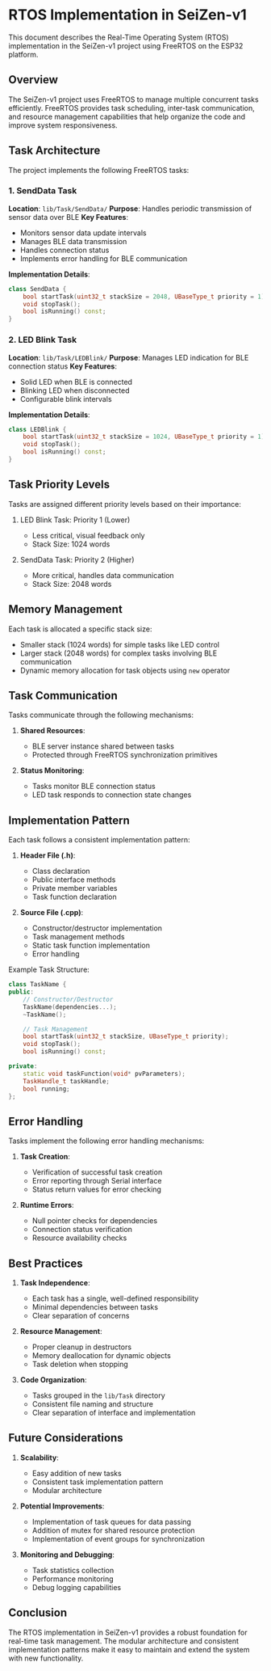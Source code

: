 # RTOS Implementation in SeiZen-v1

This document describes the Real-Time Operating System (RTOS) implementation in the SeiZen-v1 project using FreeRTOS on the ESP32 platform.

## Overview

The SeiZen-v1 project uses FreeRTOS to manage multiple concurrent tasks efficiently. FreeRTOS provides task scheduling, inter-task communication, and resource management capabilities that help organize the code and improve system responsiveness.

## Task Architecture

The project implements the following FreeRTOS tasks:

### 1. SendData Task

**Location**: `lib/Task/SendData/`
**Purpose**: Handles periodic transmission of sensor data over BLE
**Key Features**:

- Monitors sensor data update intervals
- Manages BLE data transmission
- Handles connection status
- Implements error handling for BLE communication

**Implementation Details**:

```cpp
class SendData {
    bool startTask(uint32_t stackSize = 2048, UBaseType_t priority = 1);
    void stopTask();
    bool isRunning() const;
}
```

### 2. LED Blink Task

**Location**: `lib/Task/LEDBlink/`
**Purpose**: Manages LED indication for BLE connection status
**Key Features**:

- Solid LED when BLE is connected
- Blinking LED when disconnected
- Configurable blink intervals

**Implementation Details**:

```cpp
class LEDBlink {
    bool startTask(uint32_t stackSize = 1024, UBaseType_t priority = 1);
    void stopTask();
    bool isRunning() const;
}
```

## Task Priority Levels

Tasks are assigned different priority levels based on their importance:

1. LED Blink Task: Priority 1 (Lower)

   - Less critical, visual feedback only
   - Stack Size: 1024 words

2. SendData Task: Priority 2 (Higher)
   - More critical, handles data communication
   - Stack Size: 2048 words

## Memory Management

Each task is allocated a specific stack size:

- Smaller stack (1024 words) for simple tasks like LED control
- Larger stack (2048 words) for complex tasks involving BLE communication
- Dynamic memory allocation for task objects using `new` operator

## Task Communication

Tasks communicate through the following mechanisms:

1. **Shared Resources**:

   - BLE server instance shared between tasks
   - Protected through FreeRTOS synchronization primitives

2. **Status Monitoring**:
   - Tasks monitor BLE connection status
   - LED task responds to connection state changes

## Implementation Pattern

Each task follows a consistent implementation pattern:

1. **Header File (.h)**:

   - Class declaration
   - Public interface methods
   - Private member variables
   - Task function declaration

2. **Source File (.cpp)**:
   - Constructor/destructor implementation
   - Task management methods
   - Static task function implementation
   - Error handling

Example Task Structure:

```cpp
class TaskName {
public:
    // Constructor/Destructor
    TaskName(dependencies...);
    ~TaskName();

    // Task Management
    bool startTask(uint32_t stackSize, UBaseType_t priority);
    void stopTask();
    bool isRunning() const;

private:
    static void taskFunction(void* pvParameters);
    TaskHandle_t taskHandle;
    bool running;
};
```

## Error Handling

Tasks implement the following error handling mechanisms:

1. **Task Creation**:

   - Verification of successful task creation
   - Error reporting through Serial interface
   - Status return values for error checking

2. **Runtime Errors**:
   - Null pointer checks for dependencies
   - Connection status verification
   - Resource availability checks

## Best Practices

1. **Task Independence**:

   - Each task has a single, well-defined responsibility
   - Minimal dependencies between tasks
   - Clear separation of concerns

2. **Resource Management**:

   - Proper cleanup in destructors
   - Memory deallocation for dynamic objects
   - Task deletion when stopping

3. **Code Organization**:
   - Tasks grouped in the `lib/Task` directory
   - Consistent file naming and structure
   - Clear separation of interface and implementation

## Future Considerations

1. **Scalability**:

   - Easy addition of new tasks
   - Consistent task implementation pattern
   - Modular architecture

2. **Potential Improvements**:

   - Implementation of task queues for data passing
   - Addition of mutex for shared resource protection
   - Implementation of event groups for synchronization

3. **Monitoring and Debugging**:
   - Task statistics collection
   - Performance monitoring
   - Debug logging capabilities

## Conclusion

The RTOS implementation in SeiZen-v1 provides a robust foundation for real-time task management. The modular architecture and consistent implementation patterns make it easy to maintain and extend the system with new functionality.
